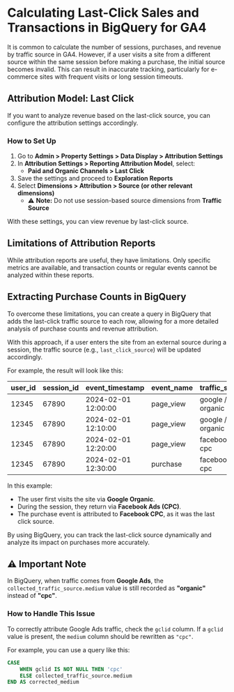 # Calculating Last-Click Sales and Transactions in BigQuery for GA4  

It is common to calculate the number of sessions, purchases, and revenue by traffic source in GA4. However, if a user visits a site from a different source within the same session before making a purchase, the initial source becomes invalid. This can result in inaccurate tracking, particularly for e-commerce sites with frequent visits or long session timeouts.  

## Attribution Model: Last Click  
If you want to analyze revenue based on the last-click source, you can configure the attribution settings accordingly.  

### How to Set Up  

1. Go to **Admin > Property Settings > Data Display > Attribution Settings**  
2. In **Attribution Settings > Reporting Attribution Model**, select:  
   - **Paid and Organic Channels > Last Click**  
3. Save the settings and proceed to **Exploration Reports**  
4. Select **Dimensions > Attribution > Source (or other relevant dimensions)**  
   - ⚠️ **Note:** Do not use session-based source dimensions from **Traffic Source**  

With these settings, you can view revenue by last-click source.  

## Limitations of Attribution Reports  
While attribution reports are useful, they have limitations. Only specific metrics are available, and transaction counts or regular events cannot be analyzed within these reports.  

## Extracting Purchase Counts in BigQuery  
To overcome these limitations, you can create a query in BigQuery that adds the last-click traffic source to each row, allowing for a more detailed analysis of purchase counts and revenue attribution.

With this approach, if a user enters the site from an external source during a session, the traffic source (e.g., `last_click_source`) will be updated accordingly.  

For example, the result will look like this:

| user_id | session_id | event_timestamp       | event_name  | traffic_source      |
|---------|-----------|----------------------|-------------|---------------------|
| 12345   | 67890     | 2024-02-01 12:00:00  | page_view   | google / organic   |
| 12345   | 67890     | 2024-02-01 12:10:00  | page_view   | google / organic   |
| 12345   | 67890     | 2024-02-01 12:20:00  | page_view   | facebook / cpc     |
| 12345   | 67890     | 2024-02-01 12:30:00  | purchase    | facebook / cpc     |

In this example:
- The user first visits the site via **Google Organic**.
- During the session, they return via **Facebook Ads (CPC)**.
- The purchase event is attributed to **Facebook CPC**, as it was the last click source.

By using BigQuery, you can track the last-click source dynamically and analyze its impact on purchases more accurately.

## ⚠️ Important Note  
In BigQuery, when traffic comes from **Google Ads**, the `collected_traffic_source.medium` value is still recorded as **"organic"** instead of **"cpc"**.  

### How to Handle This Issue  
To correctly attribute Google Ads traffic, check the `gclid` column. If a `gclid` value is present, the `medium` column should be rewritten as `"cpc"`.  

For example, you can use a query like this:

```sql
CASE 
    WHEN gclid IS NOT NULL THEN 'cpc' 
    ELSE collected_traffic_source.medium 
END AS corrected_medium
```
